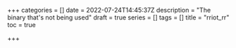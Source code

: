 +++
categories = []
date = 2022-07-24T14:45:37Z
description = "The binary that's not being used"
draft = true
series = []
tags = []
title = "rriot_rr"
toc = true

+++
